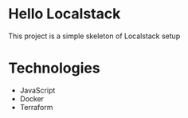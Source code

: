 # Hello Localstack

This project is a simple skeleton of Localstack setup

# Technologies

- JavaScript
- Docker
- Terraform
